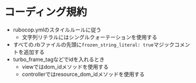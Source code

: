 # コーディング規約

- rubocop.ymlのスタイルルールに従う
  - 文字列リテラルにはシングルクォーテーションを使用する
- すべての.rbファイルの先頭に`frozen_string_literal: true`マジックコメントを追加する
- turbo_frame_tagなどでidを入れるとき
  - viewではdom_idメソッドを使用する
  - controllerではresource_dom_idメソッドを使用する
